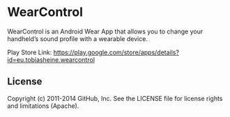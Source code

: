# WearControl

WearControl is an Android Wear App that allows you to change your handheld’s sound profile with a wearable device.

Play Store Link: https://play.google.com/store/apps/details?id=eu.tobiasheine.wearcontrol

## License

Copyright (c) 2011-2014 GitHub, Inc. See the LICENSE file for license rights and
limitations (Apache).
